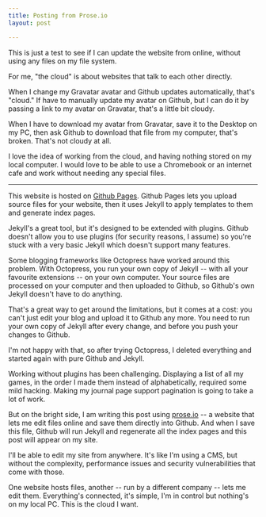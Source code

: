 ```yaml
---
title: Posting from Prose.io
layout: post

---
```


This is just a test to see if I can update the website from online, without using any files on my file system.

For me, "the cloud" is about websites that talk to each other directly.

When I change my Gravatar avatar and Github updates automatically, that's "cloud." If have to manually update my avatar on Github, but I can do it by passing a link to my avatar on Gravatar, that's a little bit cloudy.

When I have to download my avatar from Gravatar, save it to the Desktop on my PC, then ask Github to download that file from my computer, that's broken. That's not cloudy at all.

I love the idea of working from the cloud, and having nothing stored on my local computer. I would love to be able to use a Chromebook or an internet cafe and work without needing any special files.

* * *

This website is hosted on [Github Pages](http://pages.github.com/). Github Pages lets you upload source files for your website, then it uses Jekyll to apply templates to them and generate index pages.

Jekyll's a great tool, but it's designed to be extended with plugins. Github doesn't allow you to use plugins (for security reasons, I assume) so you're stuck with a very basic Jekyll which doesn't support many features.

Some blogging frameworks like Octopress have worked around this problem. With Octopress, you run your own copy of Jekyll -- with all your favourite extensions -- on your own computer. Your source files are processed on your computer and then uploaded to Github, so Github's own Jekyll doesn't have to do anything.

That's a great way to get around the limitations, but it comes at a cost: you can't just edit your blog and upload it to Github any more. You need to run your own copy of Jekyll after every change, and before you push your changes to Github.

I'm not happy with that, so after trying Octopress, I deleted everything and started again with pure Github and Jekyll.

Working without plugins has been challenging. Displaying a list of all my games, in the order I made them instead of alphabetically, required some mild hacking. Making my journal page support pagination is going to take a lot of work.

But on the bright side, I am writing this post using [prose.io](http://prose.io) -- a website that lets me edit files online and save them directly into Github. And when I save this file, Github will run Jekyll and regenerate all the index pages and this post will appear on my site.

I'll be able to edit my site from anywhere. It's like I'm using a CMS, but without the complexity, performance issues and security vulnerabilities that come with those.

One website hosts files, another -- run by a different company -- lets me edit them. Everything's connected, it's simple, I'm in control but nothing's on my local PC. This is the cloud I want.
